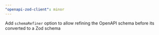 ```yaml
---
"openapi-zod-client": minor
---
```


Add `schemaRefiner` option to allow refining the OpenAPI schema before its converted to a Zod schema
